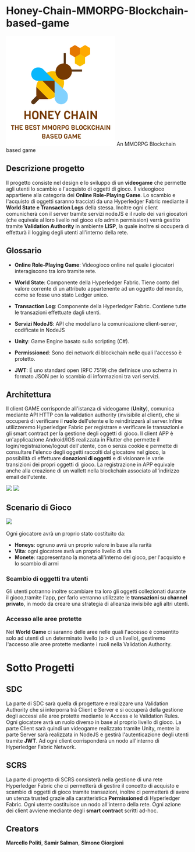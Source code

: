 # Honey-Chain-MMORPG-Blockchain-based-game


<img src="https://github.com/samirsalman/-Honey-Chain-MMORPG-Blockchain-based-game-/blob/master/honeychain%402x.png"/>
An MMORPG Blockchain based game

## Descrizione progetto

Il progetto consiste nel design e lo sviluppo di un **videogame** che permette agli utenti lo scambio e l'acquisto di oggetti di gioco. Il videogioco appartiene alla categoria dei **Online Role-Playing Game**. Lo scambio e l'acquisto di oggetti saranno tracciati da una Hyperledger Fabric mediante il **World State e Transaction Logs** della stessa.
Inoltre ogni client comunicherà con il server tramite servizi nodeJS e il ruolo dei vari giocatori (che equivale al loro livello nel gioco e/o admin permission) verrà gestito tramite **Validation Authority** in ambiente **LISP**, la quale inoltre si occuperà di effetturà il logging degli utenti all'interno della rete.

## Glossario

- **Online Role-Playing Game**: Videogioco online nel quale i giocatori interagiscono tra loro tramite rete.

- **World State**: Componente della Hyperledger Fabric. Tiene conto del valore corrente di un attributo appartenente ad un oggetto del mondo, come se fosse uno stato Ledger unico.

- **Transaction Log**: Componente della Hyperledger Fabric. Contiene tutte le transazioni effettuate dagli utenti.

- **Servizi NodeJS**: API che modellano la comunicazione client-server, codificate in NodeJS

- **Unity**: Game Engine basato sullo scripting (C#).

- **Permissioned**: Sono dei network di blockchain nelle quali l'accesso è protetto.

- **JWT**: É uno standard open (RFC 7519) che definisce uno schema in formato JSON per lo scambio di informazioni tra vari servizi.

<div style="page-break-after: always;"></div>

## Architettura
Il client GAME corrisponde all'istanza di videogame (**Unity**), comunica mediante API HTTP con la validation authority (invisibile al client), che si occuperà di verificare il **ruolo** dell'utente e lo reindirizzerà al server.Infine utilizzeremo Hyperledger Fabric per registrare e verificare le transazioni e gli smart contract per la gestione degli oggetti di gioco.
Il client APP è un'applicazione Android/IOS realizzata in Flutter che permette il login/registrazione/logout dell'utente, con o senza cookie e permette di consultare l'elenco degli oggetti raccolti dal giocatore nel gioco, la possibilità di effettuare **donazioni di oggetti** e di visionare le varie transizioni dei propri oggetti di gioco. La registrazione in APP equivale anche alla creazione di un wallett nella blockchain associato all'indirizzo email dell'utente.

<img src="https://github.com/samirsalman/-Honey-Chain-MMORPG-Blockchain-based-game-/blob/master/images/2020/09/structure.png">

<img src="https://github.com/samirsalman/-Honey-Chain-MMORPG-Blockchain-based-game-/blob/master/images/2020/09/home@2x.png">

<div style="page-break-after: always;"></div>

## Scenario di Gioco

<img src="https://github.com/samirsalman/-Honey-Chain-MMORPG-Blockchain-based-game-/blob/masterimages/2020/05/scenario.png">



Ogni giocatore avrà un proprio stato costituito da:
- **Honeys**: ognuno avrà un proprio valore in base alla rarità
- **Vita**: ogni giocatore avrà un proprio livello di vita
- **Monete**: rappresentano la moneta all'interno del gioco, per l'acquisto e lo scambio di armi



### Scambio di oggetti tra utenti

Gli utenti potranno inoltre scambiare tra loro gli oggetti collezionati durante il gioco,tramite l'app,  per farlo verranno utilizzate le **transazioni su channel privato**, in modo da creare una strategia di alleanza invisibile agli altri utenti.

### Accesso alle aree protette

Nel **World Game** ci saranno delle aree nelle quali l'accesso è consentito solo ad utenti di un determinato livello (o > di un livello), gestiremo l'accesso alle aree protette mediante i ruoli nella Validation Authority.

<div style="page-break-after: always;"></div>

# Sotto Progetti

## SDC

La parte di SDC sarà quella di progettare e realizzare una Validation Authority che si interporra trà Client e Server e si occuperà della gestione degli accessi alle aree protette mediante le Access e le Validation Rules. Ogni giocatore avrà un ruolo diverso in base al proprio livello di gioco. La parte Client sarà quindi un videogame realizzato tramite Unity, mentre la parte Server sarà realizzata in NodeJS e gestirà l'autenticazione degli utenti tramite **JWT**. Ad ogni client corrisponderà un nodo all'interno di Hyperledger Fabric Network.

## SCRS

La parte di progetto di SCRS consisterà nella gestione di una rete Hyperledger Fabric che ci permetterà di gestire il concetto di acquisto e scambio di oggetti di gioco tramite transazioni, inoltre ci permetterà di avere un utenza trusted grazie alla caratteristica **Permissioned** di Hyperledger Fabric. Ogni utente costituisce un nodo all'interno della rete.
Ogni azione dei client avviene mediante degli **smart contract** scritti ad-hoc.


## Creators


**Marcello Politi**,
**Samir Salman**,
**Simone Giorgioni**
